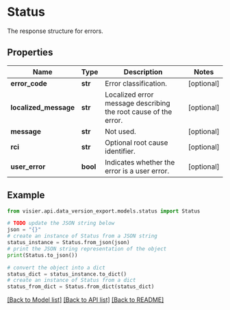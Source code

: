 # Status

The response structure for errors.

## Properties

Name | Type | Description | Notes
------------ | ------------- | ------------- | -------------
**error_code** | **str** | Error classification. | [optional] 
**localized_message** | **str** | Localized error message describing the root cause of the error. | [optional] 
**message** | **str** | Not used. | [optional] 
**rci** | **str** | Optional root cause identifier. | [optional] 
**user_error** | **bool** | Indicates whether the error is a user error. | [optional] 

## Example

```python
from visier.api.data_version_export.models.status import Status

# TODO update the JSON string below
json = "{}"
# create an instance of Status from a JSON string
status_instance = Status.from_json(json)
# print the JSON string representation of the object
print(Status.to_json())

# convert the object into a dict
status_dict = status_instance.to_dict()
# create an instance of Status from a dict
status_from_dict = Status.from_dict(status_dict)
```
[[Back to Model list]](../README.md#documentation-for-models) [[Back to API list]](../README.md#documentation-for-api-endpoints) [[Back to README]](../README.md)


